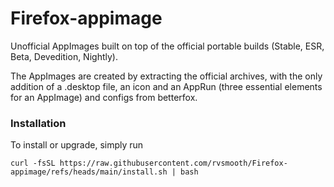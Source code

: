 # Firefox-appimage
Unofficial AppImages built on top of the official portable builds (Stable, ESR, Beta, Devedition, Nightly).

The AppImages are created by extracting the official archives, with the only addition of a .desktop file, an icon and an AppRun (three essential elements for an AppImage) and configs from betterfox.

### Installation
To install or upgrade, simply run
```
curl -fsSL https://raw.githubusercontent.com/rvsmooth/Firefox-appimage/refs/heads/main/install.sh | bash
```
